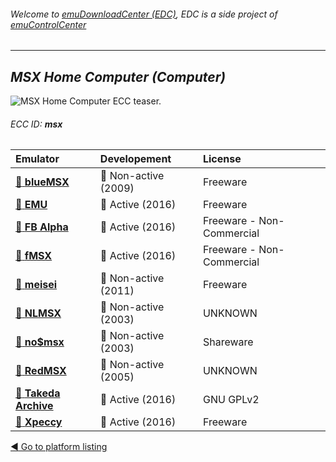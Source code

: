 ###### Welcome to [emuDownloadCenter (EDC)](https://github.com/PhoenixInteractiveNL/emuDownloadCenter/wiki/), EDC is a side project of [emuControlCenter](https://github.com/PhoenixInteractiveNL/emuControlCenter/wiki/)
***
## _MSX Home Computer (Computer)_
![](https://raw.githubusercontent.com/wiki/PhoenixInteractiveNL/emuDownloadCenter/images_platform/ecc_msx_teaser.png "MSX Home Computer ECC teaser.")
###### ECC ID: **msx**

| Emulator   | Developement        | License     |
|:-----------|:--------------------|:------------|
| [:file_folder: **blueMSX**](https://github.com/PhoenixInteractiveNL/emuDownloadCenter/wiki/Emulator-bluemsx#menu) | :red_circle: Non-active (2009) | Freeware |
| [:file_folder: **EMU**](https://github.com/PhoenixInteractiveNL/emuDownloadCenter/wiki/Emulator-emu#menu) | :large_blue_circle: Active (2016) | Freeware |
| [:file_folder: **FB Alpha**](https://github.com/PhoenixInteractiveNL/emuDownloadCenter/wiki/Emulator-fbalpha#menu) | :large_blue_circle: Active (2016) | Freeware - Non-Commercial |
| [:file_folder: **fMSX**](https://github.com/PhoenixInteractiveNL/emuDownloadCenter/wiki/Emulator-fmsx#menu) | :large_blue_circle: Active (2016) | Freeware - Non-Commercial |
| [:file_folder: **meisei**](https://github.com/PhoenixInteractiveNL/emuDownloadCenter/wiki/Emulator-meisei#menu) | :red_circle: Non-active (2011) | Freeware |
| [:file_folder: **NLMSX**](https://github.com/PhoenixInteractiveNL/emuDownloadCenter/wiki/Emulator-nlmsx#menu) | :red_circle: Non-active (2003) | UNKNOWN |
| [:file_folder: **no$msx**](https://github.com/PhoenixInteractiveNL/emuDownloadCenter/wiki/Emulator-nomsx#menu) | :red_circle: Non-active (2003) | Shareware |
| [:file_folder: **RedMSX**](https://github.com/PhoenixInteractiveNL/emuDownloadCenter/wiki/Emulator-redmsx#menu) | :red_circle: Non-active (2005) | UNKNOWN |
| [:file_folder: **Takeda Archive**](https://github.com/PhoenixInteractiveNL/emuDownloadCenter/wiki/Emulator-takeda#menu) | :large_blue_circle: Active (2016) | GNU GPLv2 |
| [:file_folder: **Xpeccy**](https://github.com/PhoenixInteractiveNL/emuDownloadCenter/wiki/Emulator-xpeccy#menu) | :large_blue_circle: Active (2016) | Freeware |

[:arrow_backward: Go to platform listing](https://github.com/PhoenixInteractiveNL/emuDownloadCenter/wiki/EDC-Platform-List)
